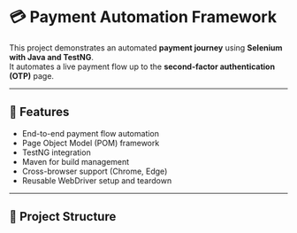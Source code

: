 # 💳 Payment Automation Framework

This project demonstrates an automated **payment journey** using **Selenium with Java and TestNG**.  
It automates a live payment flow up to the **second-factor authentication (OTP)** page.

---

## 🚀 Features
- End-to-end payment flow automation
- Page Object Model (POM) framework
- TestNG integration
- Maven for build management
- Cross-browser support (Chrome, Edge)
- Reusable WebDriver setup and teardown

---

## 🧩 Project Structure
